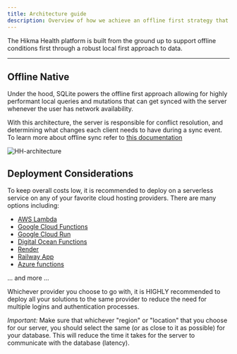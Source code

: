 ```yaml
---
title: Architecture guide
description: Overview of how we achieve an offline first strategy that truly scales to tens of thousands of patients comfortably
---
```


The Hikma Health platform is built from the ground up to support offline conditions first through a robust local first approach to data.

---

## Offline Native

Under the hood, SQLite powers the offline first approach allowing for highly performant local queries and mutations that can get synced with the server whenever the user has network availability.

With this architecture, the server is responsible for conflict resolution, and determining what changes each client needs to have during a sync event. To learn more about offline sync refer to [this documentation](/docs/offline-and-sync)

![HH-architecture](/images/HH-Architecture.svg)

## Deployment Considerations

To keep overall costs low, it is recommended to deploy on a serverless service on any of your favorite cloud hosting providers. There are many options including:

- [AWS Lambda](https://aws.amazon.com/lambda/)
- [Google Cloud Functions](https://cloud.google.com/functions)
- [Google Cloud Run](https://cloud.google.com/run)
- [Digital Ocean Functions](https://www.digitalocean.com/products/functions/)
- [Render](https://render.com/)
- [Railway App](https://railway.app/)
- [Azure functions](https://azure.microsoft.com/en-us/services/functions/)

... and more ...

Whichever provider you choose to go with, it is HIGHLY recommended to deploy all your solutions to the same provider to reduce the need for multiple logins and authentication processes.

_Important:_ Make sure that whichever "region" or "location" that you choose for our server, you should select the same (or as close to it as possible) for your database. This will reduce the time it takes for the server to communicate with the database (latency).
